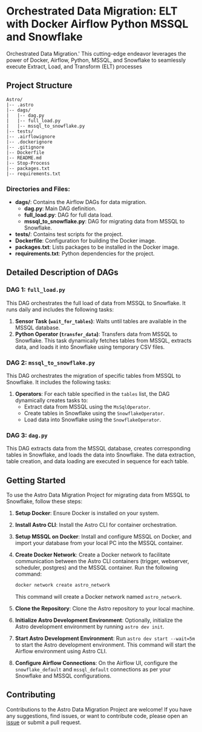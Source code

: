 # Orchestrated Data Migration: ELT with Docker Airflow Python MSSQL and Snowflake
Orchestrated Data Migration.' This cutting-edge endeavor leverages the power of Docker, Airflow, Python, MSSQL, and Snowflake to seamlessly execute Extract, Load, and Transform (ELT) processes

## Project Structure

```
Astro/
|-- .astro
|-- dags/
|   |-- dag.py
|   |-- full_load.py
|   |-- mssql_to_snowflake.py
|-- tests/
|-- .airflowignore
|-- .dockerignore
|-- .gitignore
|-- Dockerfile
|-- README.md
|-- Stop-Process
|-- packages.txt
|-- requirements.txt
```

### Directories and Files:

- **dags/**: Contains the Airflow DAGs for data migration.
  - **dag.py**: Main DAG definition.
  - **full_load.py**: DAG for full data load.
  - **mssql_to_snowflake.py**: DAG for migrating data from MSSQL to Snowflake.
- **tests/**: Contains test scripts for the project.
- **Dockerfile**: Configuration for building the Docker image.
- **packages.txt**: Lists packages to be installed in the Docker image.
- **requirements.txt**: Python dependencies for the project.

## Detailed Description of DAGs

### DAG 1: `full_load.py`

This DAG orchestrates the full load of data from MSSQL to Snowflake. It runs daily and includes the following tasks:

1. **Sensor Task (`wait_for_tables`)**: Waits until tables are available in the MSSQL database.
2. **Python Operator (`transfer_data`)**: Transfers data from MSSQL to Snowflake. This task dynamically fetches tables from MSSQL, extracts data, and loads it into Snowflake using temporary CSV files.

### DAG 2: `mssql_to_snowflake.py`

This DAG orchestrates the migration of specific tables from MSSQL to Snowflake. It includes the following tasks:

1. **Operators**: For each table specified in the `tables` list, the DAG dynamically creates tasks to:
   - Extract data from MSSQL using the `MsSqlOperator`.
   - Create tables in Snowflake using the `SnowflakeOperator`.
   - Load data into Snowflake using the `SnowflakeOperator`.

### DAG 3: `dag.py`
This DAG extracts data from the MSSQL database, creates corresponding tables in Snowflake, and loads the data into Snowflake. The data extraction, table creation, and data loading are executed in sequence for each table.


## Getting Started

To use the Astro Data Migration Project for migrating data from MSSQL to Snowflake, follow these steps:

1. **Setup Docker**: Ensure Docker is installed on your system.

2. **Install Astro CLI**: Install the Astro CLI for container orchestration.

3. **Setup MSSQL on Docker**: Install and configure MSSQL on Docker, and import your database from your local PC into the MSSQL container.

4. **Create Docker Network**: Create a Docker network to facilitate communication between the Astro CLI containers (trigger, webserver, scheduler, postgres) and the MSSQL container. Run the following command:

   ```bash
   docker network create astro_network
   ```

   This command will create a Docker network named `astro_network`.

5. **Clone the Repository**: Clone the Astro repository to your local machine.

6. **Initialize Astro Development Environment**: Optionally, initialize the Astro development environment by running `astro dev init`.

7. **Start Astro Development Environment**: Run `astro dev start --wait=5m` to start the Astro development environment. This command will start the Airflow environment using Astro CLI.

8. **Configure Airflow Connections**: On the Airflow UI, configure the `snowflake_default` and `mssql_default` connections as per your Snowflake and MSSQL configurations.


## Contributing

Contributions to the Astro Data Migration Project are welcome! If you have any suggestions, find issues, or want to contribute code, please open an [issue](https://github.com/joshua-dada-mayowa/Astro/issues) or submit a pull request.

